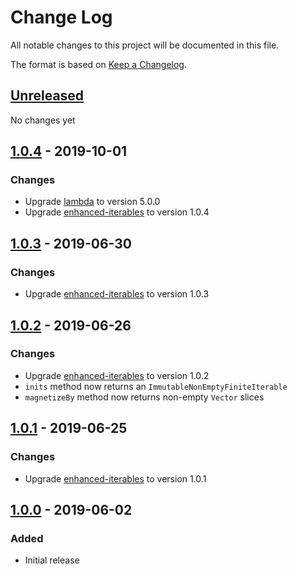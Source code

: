 # Change Log
All notable changes to this project will be documented in this file.

The format is based on [Keep a Changelog](http://keepachangelog.com/).

## [Unreleased]
No changes yet

## [1.0.4] - 2019-10-01
### Changes
- Upgrade [lambda](https://github.com/palatable/lambda) to version 5.0.0
- Upgrade [enhanced-iterables](https://github.com/kschuetz/enhanced-iterables) to version 1.0.4

## [1.0.3] - 2019-06-30
### Changes
- Upgrade [enhanced-iterables](https://github.com/kschuetz/enhanced-iterables) to version 1.0.3

## [1.0.2] - 2019-06-26
### Changes
- Upgrade [enhanced-iterables](https://github.com/kschuetz/enhanced-iterables) to version 1.0.2
- `inits` method now returns an `ImmutableNonEmptyFiniteIterable`
- `magnetizeBy` method now returns non-empty `Vector` slices

## [1.0.1] - 2019-06-25
### Changes
- Upgrade [enhanced-iterables](https://github.com/kschuetz/enhanced-iterables) to version 1.0.1

## [1.0.0] - 2019-06-02
### Added
- Initial release

[Unreleased]: https://github.com/kschuetz/collection-views/compare/collection-views-1.0.4...HEAD
[1.0.4]: https://github.com/kschuetz/collection-views/compare/collection-views-1.0.3...collection-views-1.0.4
[1.0.3]: https://github.com/kschuetz/collection-views/compare/collection-views-1.0.2...collection-views-1.0.3
[1.0.2]: https://github.com/kschuetz/collection-views/compare/collection-views-1.0.1...collection-views-1.0.2
[1.0.1]: https://github.com/kschuetz/collection-views/compare/collection-views-1.0.0...collection-views-1.0.1
[1.0.0]: https://github.com/kschuetz/collection-views/commits/collection-views-1.0.0

